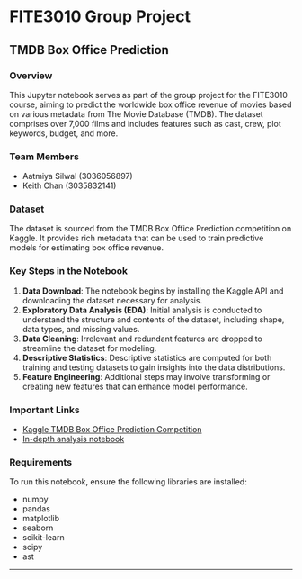 # FITE3010 Group Project

## TMDB Box Office Prediction

### Overview
This Jupyter notebook serves as part of the group project for the FITE3010 course, aiming to predict the worldwide box office revenue of movies based on various metadata from The Movie Database (TMDB). The dataset comprises over 7,000 films and includes features such as cast, crew, plot keywords, budget, and more.

### Team Members
- Aatmiya Silwal (3036056897)
- Keith Chan (3035832141)

### Dataset
The dataset is sourced from the TMDB Box Office Prediction competition on Kaggle. It provides rich metadata that can be used to train predictive models for estimating box office revenue.

### Key Steps in the Notebook
1. **Data Download**: The notebook begins by installing the Kaggle API and downloading the dataset necessary for analysis.
2. **Exploratory Data Analysis (EDA)**: Initial analysis is conducted to understand the structure and contents of the dataset, including shape, data types, and missing values.
3. **Data Cleaning**: Irrelevant and redundant features are dropped to streamline the dataset for modeling.
4. **Descriptive Statistics**: Descriptive statistics are computed for both training and testing datasets to gain insights into the data distributions.
5. **Feature Engineering**: Additional steps may involve transforming or creating new features that can enhance model performance.

### Important Links
- [Kaggle TMDB Box Office Prediction Competition](https://www.kaggle.com/c/tmdb-box-office-prediction)
- [In-depth analysis notebook](https://www.kaggle.com/code/praxitelisk/tmdb-box-office-prediction-eda-ml/notebook)

### Requirements
To run this notebook, ensure the following libraries are installed:
- numpy
- pandas
- matplotlib
- seaborn
- scikit-learn
- scipy
- ast
---